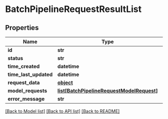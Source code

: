# BatchPipelineRequestResultList

## Properties
Name | Type | Description | Notes
------------ | ------------- | ------------- | -------------
**id** | **str** |  | 
**status** | **str** |  | 
**time_created** | **datetime** |  | 
**time_last_updated** | **datetime** |  | [optional] 
**request_data** | [**object**](.md) |  | [optional] 
**model_requests** | [**list[BatchPipelineRequestModelRequest]**](BatchPipelineRequestModelRequest.md) |  | [optional] 
**error_message** | **str** |  | [optional] 

[[Back to Model list]](../README.md#documentation-for-models) [[Back to API list]](../README.md#documentation-for-api-endpoints) [[Back to README]](../README.md)


